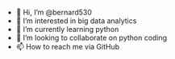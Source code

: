 - 👋 Hi, I’m @bernard530
- 👀 I’m interested in big data analytics
- 🌱 I’m currently learning python
- 💞️ I’m looking to collaborate on python coding
- 📫 How to reach me via GitHub

<!---
bernard530/bernard530 is a ✨ special ✨ repository because its `README.md` (this file) appears on your GitHub profile.
You can click the Preview link to take a look at your changes.
--->
